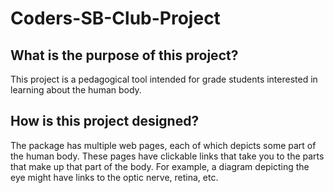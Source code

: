 # Coders-SB-Club-Project

## What is the purpose of this project?

This project is a pedagogical tool intended for grade students interested in learning about the human body.

## How is this project designed?

The package has multiple web pages, each of which depicts some part of the human body. These pages have clickable links that take you to the parts that make up that part of the body. For example, a diagram depicting the eye might have links to the optic nerve, retina, etc.
